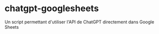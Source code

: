 # chatgpt-googlesheets
Un script permettant d'utiliser l'API de ChatGPT directement dans Google Sheets
